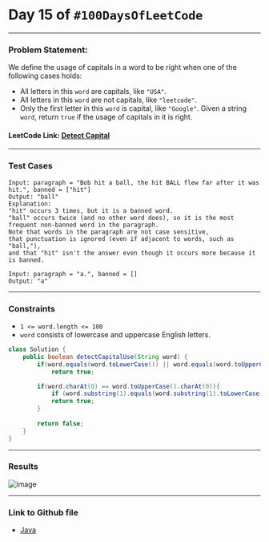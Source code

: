# Day 15 of `#100DaysOfLeetCode`

___
### Problem Statement:  
We define the usage of capitals in a word to be right when one of the following cases holds:

* All letters in this `word` are capitals, like `"USA"`.
* All letters in this `word` are not capitals, like `"leetcode"`.
* Only the first letter in this `word` is capital, like `"Google"`.
Given a string `word`, return `true` if the usage of capitals in it is right.

#### LeetCode Link: [Detect Capital](https://leetcode.com/problems/detect-capital/description/)
___


### Test Cases
```
Input: paragraph = "Bob hit a ball, the hit BALL flew far after it was hit.", banned = ["hit"]
Output: "ball"
Explanation: 
"hit" occurs 3 times, but it is a banned word.
"ball" occurs twice (and no other word does), so it is the most frequent non-banned word in the paragraph. 
Note that words in the paragraph are not case sensitive,
that punctuation is ignored (even if adjacent to words, such as "ball,"), 
and that "hit" isn't the answer even though it occurs more because it is banned.
```
```
Input: paragraph = "a.", banned = []
Output: "a"
```
___

### Constraints 
* `1 <= word.length <= 100`
* `word` consists of lowercase and uppercase English letters.

```java
class Solution {
    public boolean detectCapitalUse(String word) {
        if(word.equals(word.toLowerCase()) || word.equals(word.toUpperCase()))
            return true;

        if(word.charAt(0) == word.toUpperCase().charAt(0)){
            if (word.substring(1).equals(word.substring(1).toLowerCase()))
            return true;
        }
        
        return false;
    }
}
```
___
### Results
![image](https://user-images.githubusercontent.com/31382363/202924503-c2fe5f60-7087-4710-85c7-c16a8fa09363.png)

___

### Link to Github file  
* [Java](https://github.com/studentdevelops/100DaysOfLeetCode/blob/73f18feb98df130d3fa7d581f10abefa16bf8e6a/Dat15_Detect_Capital/code.java)
